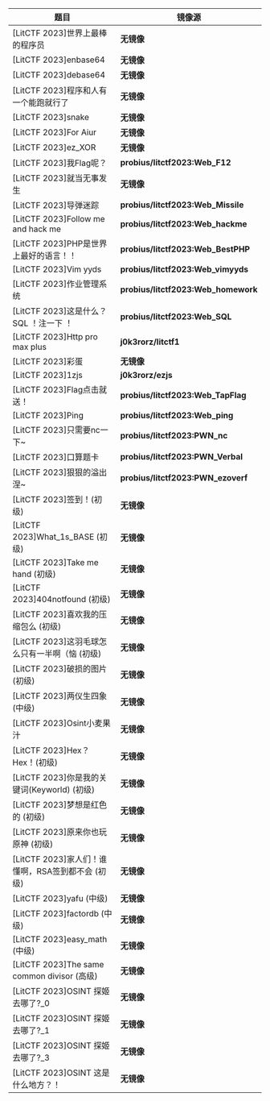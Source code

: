 | 题目 | 镜像源 |  
| -------------------------------------- | ----------------------------------- | 
| [LitCTF 2023]世界上最棒的程序员        | **无镜像**                          | 
| [LitCTF 2023]enbase64                  | **无镜像**                          | 
| [LitCTF 2023]debase64                  | **无镜像**                          | 
| [LitCTF 2023]程序和人有一个能跑就行了  | **无镜像**                          | 
| [LitCTF 2023]snake                     | **无镜像**                          | 
| [LitCTF 2023]For Aiur                  | **无镜像**                          | 
| [LitCTF 2023]ez_XOR                    | **无镜像**                          | 
| [LitCTF 2023]我Flag呢？                | **probius/litctf2023:Web_F12**      |
| [LitCTF 2023]就当无事发生              | **无镜像**                          |
| [LitCTF 2023]导弹迷踪                  | **probius/litctf2023:Web_Missile**  |
| [LitCTF 2023]Follow me and hack me     | **probius/litctf2023:Web_hackme**   |
| [LitCTF 2023]PHP是世界上最好的语言！！ | **probius/litctf2023:Web_BestPHP**  |
| [LitCTF 2023]Vim yyds                  | **probius/litctf2023:Web_vimyyds**  |
| [LitCTF 2023]作业管理系统              | **probius/litctf2023:Web_homework** |
| [LitCTF 2023]这是什么？SQL ！注一下 ！ | **probius/litctf2023:Web_SQL**      |
| [LitCTF 2023]Http pro max plus         | **j0k3rorz/litctf1**                |
| [LitCTF 2023]彩蛋                      | **无镜像**                          |
| [LitCTF 2023]1zjs                      | **j0k3rorz/ezjs**                   |
| [LitCTF 2023]Flag点击就送！            | **probius/litctf2023:Web_TapFlag**  |
| [LitCTF 2023]Ping                      | **probius/litctf2023:Web_ping**     |
| [LitCTF 2023]只需要nc一下~                        | **probius/litctf2023:PWN_nc**      |
| [LitCTF 2023]口算题卡                             | **probius/litctf2023:PWN_Verbal**  |
| [LitCTF 2023]狠狠的溢出涅~                        | **probius/litctf2023:PWN_ezoverf** |
| [LitCTF 2023]签到！(初级)                         | **无镜像**                         |
| [LitCTF 2023]What_1s_BASE (初级)                  | **无镜像**                         |
| [LitCTF 2023]Take me hand (初级)                  | **无镜像**                         |
| [LitCTF 2023]404notfound (初级)                   | **无镜像**                         |
| [LitCTF 2023]喜欢我的压缩包么 (初级)              | **无镜像**                         |
| [LitCTF 2023]这羽毛球怎么只有一半啊（恼 (初级)    | **无镜像**                         |
| [LitCTF 2023]破损的图片(初级)                     | **无镜像**                         |
| [LitCTF 2023]两仪生四象 (中级)                    | **无镜像**                         |
| [LitCTF 2023]Osint小麦果汁                        | **无镜像**                         |
| [LitCTF 2023]Hex？Hex！(初级)                     | **无镜像**                         |
| [LitCTF 2023]你是我的关键词(Keyworld) (初级)      | **无镜像**                         |
| [LitCTF 2023]梦想是红色的 (初级)                  | **无镜像**                         |
| [LitCTF 2023]原来你也玩原神 (初级)                | **无镜像**                         |
| [LitCTF 2023]家人们！谁懂啊，RSA签到都不会 (初级) | **无镜像**                         |
| [LitCTF 2023]yafu (中级)                          | **无镜像**                         |
| [LitCTF 2023]factordb (中级)                      | **无镜像**                         |
| [LitCTF 2023]easy_math (中级)                     | **无镜像**                         |
| [LitCTF 2023]The same common divisor (高级) | **无镜像** |
| [LitCTF 2023]OSINT 探姬去哪了?_0            | **无镜像** | 
| [LitCTF 2023]OSINT 探姬去哪了?_1            | **无镜像** | 
| [LitCTF 2023]OSINT 探姬去哪了?_3            | **无镜像** | 
| [LitCTF 2023]OSINT 这是什么地方？！         | **无镜像** | 